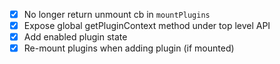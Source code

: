 - [x] No longer return unmount cb in `mountPlugins`
- [x] Expose global getPluginContext method under top level API
- [x] Add enabled plugin state
- [x] Re-mount plugins when adding plugin (if mounted)
